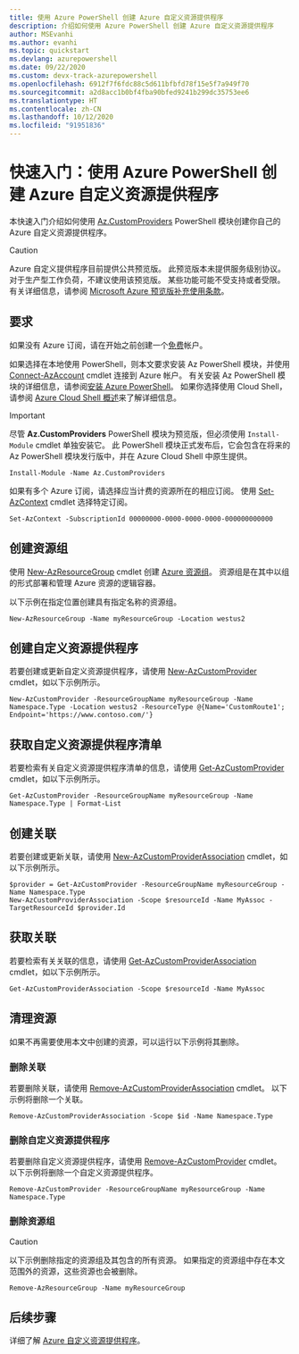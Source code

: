 ```yaml
---
title: 使用 Azure PowerShell 创建 Azure 自定义资源提供程序
description: 介绍如何使用 Azure PowerShell 创建 Azure 自定义资源提供程序
author: MSEvanhi
ms.author: evanhi
ms.topic: quickstart
ms.devlang: azurepowershell
ms.date: 09/22/2020
ms.custom: devx-track-azurepowershell
ms.openlocfilehash: 6912f7f6fdc88c5d611bfbfd78f15e5f7a949f70
ms.sourcegitcommit: a2d8acc1b0bf4fba90bfed9241b299dc35753ee6
ms.translationtype: HT
ms.contentlocale: zh-CN
ms.lasthandoff: 10/12/2020
ms.locfileid: "91951836"
---
```

# <a name="quickstart-create-an-azure-custom-resource-provider-with-azure-powershell"></a>快速入门：使用 Azure PowerShell 创建 Azure 自定义资源提供程序

本快速入门介绍如何使用 [Az.CustomProviders](/powershell/module/az.customproviders) PowerShell 模块创建你自己的 Azure 自定义资源提供程序。

> [!CAUTION]
> Azure 自定义提供程序目前提供公共预览版。 此预览版本未提供服务级别协议。 对于生产型工作负荷，不建议使用该预览版。 某些功能可能不受支持或者受限。 有关详细信息，请参阅 [Microsoft Azure 预览版补充使用条款](https://azure.microsoft.com/support/legal/preview-supplemental-terms/)。

## <a name="requirements"></a>要求

如果没有 Azure 订阅，请在开始之前创建一个[免费](https://azure.microsoft.com/free/)帐户。

如果选择在本地使用 PowerShell，则本文要求安装 Az PowerShell 模块，并使用 [Connect-AzAccount](/powershell/module/az.accounts/connect-azaccount) cmdlet 连接到 Azure 帐户。 有关安装 Az PowerShell 模块的详细信息，请参阅[安装 Azure PowerShell](/powershell/azure/install-az-ps)。 如果你选择使用 Cloud Shell，请参阅 [Azure Cloud Shell 概述](../../cloud-shell/overview.md)来了解详细信息。

> [!IMPORTANT]
> 尽管 **Az.CustomProviders** PowerShell 模块为预览版，但必须使用 `Install-Module` cmdlet 单独安装它。 此 PowerShell 模块正式发布后，它会包含在将来的 Az PowerShell 模块发行版中，并在 Azure Cloud Shell 中原生提供。

```azurepowershell-interactive
Install-Module -Name Az.CustomProviders
```

如果有多个 Azure 订阅，请选择应当计费的资源所在的相应订阅。 使用 [Set-AzContext](/powershell/module/az.accounts/set-azcontext) cmdlet 选择特定订阅。

```azurepowershell-interactive
Set-AzContext -SubscriptionId 00000000-0000-0000-0000-000000000000
```

## <a name="create-a-resource-group"></a>创建资源组

使用 [New-AzResourceGroup](/powershell/module/az.resources/new-azresourcegroup) cmdlet 创建 [Azure 资源组](../../azure-resource-manager/management/overview.md)。 资源组是在其中以组的形式部署和管理 Azure 资源的逻辑容器。

以下示例在指定位置创建具有指定名称的资源组。

```azurepowershell-interactive
New-AzResourceGroup -Name myResourceGroup -Location westus2
```

## <a name="create-a-custom-resource-provider"></a>创建自定义资源提供程序

若要创建或更新自定义资源提供程序，请使用 [New-AzCustomProvider](/powershell/module/az.customproviders/new-azcustomprovider) cmdlet，如以下示例所示。

```azurepowershell-interactive
New-AzCustomProvider -ResourceGroupName myResourceGroup -Name Namespace.Type -Location westus2 -ResourceType @{Name='CustomRoute1'; Endpoint='https://www.contoso.com/'}
```

## <a name="get-the-custom-resource-provider-manifest"></a>获取自定义资源提供程序清单

若要检索有关自定义资源提供程序清单的信息，请使用 [Get-AzCustomProvider](/powershell/module/az.customproviders/get-azcustomprovider) cmdlet，如以下示例所示。

```azurepowershell-interactive
Get-AzCustomProvider -ResourceGroupName myResourceGroup -Name Namespace.Type | Format-List
```

## <a name="create-an-association"></a>创建关联

若要创建或更新关联，请使用 [New-AzCustomProviderAssociation](/powershell/module/az.customproviders/new-azcustomproviderassociation) cmdlet，如以下示例所示。

```azurepowershell-interactive
$provider = Get-AzCustomProvider -ResourceGroupName myResourceGroup -Name Namespace.Type
New-AzCustomProviderAssociation -Scope $resourceId -Name MyAssoc -TargetResourceId $provider.Id
```

## <a name="get-an-association"></a>获取关联

若要检索有关关联的信息，请使用 [Get-AzCustomProviderAssociation](/powershell/module/az.customproviders/get-azcustomproviderassociation) cmdlet，如以下示例所示。

```azurepowershell-interactive
Get-AzCustomProviderAssociation -Scope $resourceId -Name MyAssoc
```

## <a name="clean-up-resources"></a>清理资源

如果不再需要使用本文中创建的资源，可以运行以下示例将其删除。

### <a name="delete-an-association"></a>删除关联

若要删除关联，请使用 [Remove-AzCustomProviderAssociation](/powershell/module/az.customproviders/remove-azcustomproviderassociation) cmdlet。 以下示例将删除一个关联。

```azurepowershell
Remove-AzCustomProviderAssociation -Scope $id -Name Namespace.Type
```

### <a name="delete-a-custom-resource-provider"></a>删除自定义资源提供程序

若要删除自定义资源提供程序，请使用 [Remove-AzCustomProvider](/powershell/module/az.customproviders/remove-azcustomprovider) cmdlet。 以下示例将删除一个自定义资源提供程序。

```azurepowershell-interactive
Remove-AzCustomProvider -ResourceGroupName myResourceGroup -Name Namespace.Type
```

### <a name="delete-the-resource-group"></a>删除资源组

> [!CAUTION]
> 以下示例删除指定的资源组及其包含的所有资源。
> 如果指定的资源组中存在本文范围外的资源，这些资源也会被删除。

```azurepowershell-interactive
Remove-AzResourceGroup -Name myResourceGroup
```

## <a name="next-steps"></a>后续步骤

详细了解 [Azure 自定义资源提供程序](overview.md)。